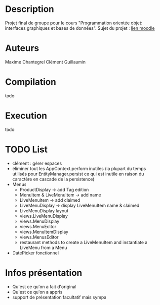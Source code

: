 # Description

Projet final de groupe pour le cours "Programmation orientée objet: interfaces graphiques et bases de données".
Sujet du projet : [lien moodle](https://moodle2425.centralelille.fr/pluginfile.php/23913/mod_resource/content/4/le3_poo_projet.pdf)

# Auteurs

Maxime Chantegrel
Clément Guillaumin

# Compilation
todo 

# Execution
todo


# TODO List

- clément : gérer espaces
- éliminer tout les AppContext.perform inutiles (la plupart du temps utilisés pour EntityManager.persist ce qui est inutile en raison du caractère en cascade de la persistence)
- Menus
  - ProductDisplay -> add Tag edition
  - MenuItem & LiveMenuItem -> add name
  - LiveMenuItem -> add claimed
  - LiveMenuDisplay -> display LiveMenuItem name & claimed
  - LiveMenuDisplay layout
  - views.LiveMenuDisplay
  - views.MenuDisplay
  - views.MenuEditor
  - views.MenuItemDisplay
  - views.MenusEditor
  - restaurant methods to create a LiveMenuItem and instantiate a LiveMenu from a Menu
- DatePicker fonctionnel

# Infos présentation

- Qu'est ce qu'on a fait d'original
- Qu'est ce qu'on a appris
- support de présentation facultatif mais sympa